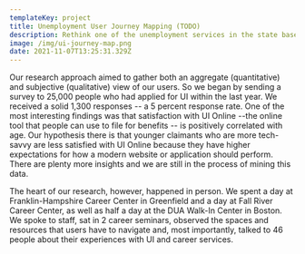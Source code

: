 ```yaml
---
templateKey: project
title: Unemployment User Journey Mapping (TODO)
description: Rethink one of the unemployment services in the state based on end user needs
image: /img/ui-journey-map.png
date: 2021-11-07T13:25:31.329Z
---
```

Our research approach aimed to gather both an aggregate (quantitative) and subjective (qualitative) view of our users. So we began by sending a survey to 25,000 people who had applied for UI within the last year. We received a solid 1,300 responses -- a 5 percent response rate. One of the most interesting findings was that satisfaction with UI Online --the online tool that people can use to file for benefits -- is positively correlated with age. Our hypothesis there is that younger claimants who are more tech-savvy are less satisfied with UI Online because they have higher expectations for how a modern website or application should perform. There are plenty more insights and we are still in the process of mining this data.

The heart of our research, however, happened in person. We spent a day at Franklin-Hampshire Career Center in Greenfield and a day at Fall River Career Center, as well as half a day at the DUA Walk-In Center in Boston. We spoke to staff, sat in 2 career seminars, observed the spaces and resources that users have to navigate and, most importantly, talked to 46 people about their experiences with UI and career services.
